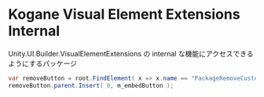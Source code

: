 # Kogane Visual Element Extensions Internal

Unity.UI.Builder.VisualElementExtensions の internal な機能にアクセスできるようにするパッケージ

```csharp
var removeButton = root.FindElement( x => x.name == "PackageRemoveCustomButton" );
removeButton.parent.Insert( 0, m_embedButton );
```